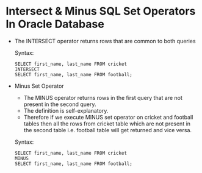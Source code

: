 #	Intersect & Minus SQL Set Operators In Oracle Database

-	The INTERSECT operator returns rows that are common to both queries
	
	Syntax:
		
		SELECT first_name, last_name FROM cricket
		INTERSECT
		SELECT first_name, last_name FROM football;
		
-	Minus Set Operator
		
	-	The MINUS operator returns rows in the first query that are not present in the second query.
	-	The definition is self-explanatory.
	-	Therefore if we execute MINUS set operator on cricket and football tables then all the rows from cricket table which are not present in the second table i.e. football table will get returned and vice versa.
	
	Syntax:
	
		SELECT first_name, last_name FROM cricket
		MINUS
		SELECT first_name, last_name FROM football;